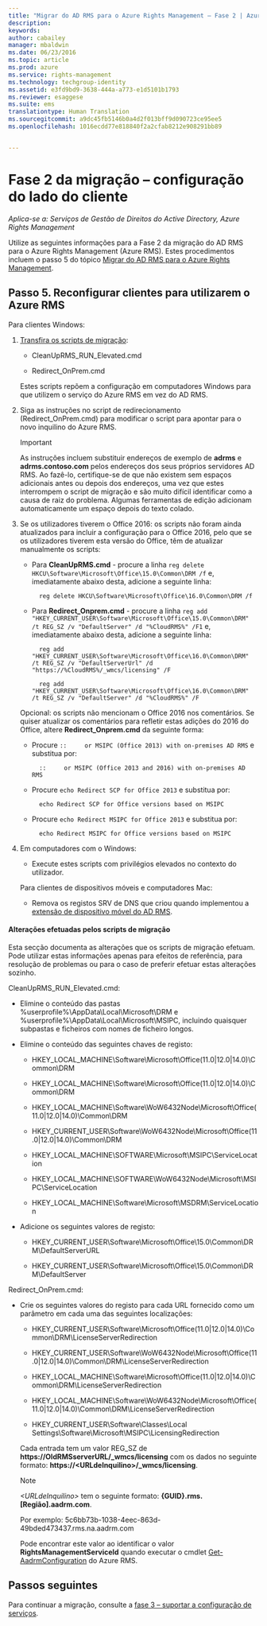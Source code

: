 ```yaml
---
title: "Migrar do AD RMS para o Azure Rights Management – Fase 2 | Azure RMS"
description: 
keywords: 
author: cabailey
manager: mbaldwin
ms.date: 06/23/2016
ms.topic: article
ms.prod: azure
ms.service: rights-management
ms.technology: techgroup-identity
ms.assetid: e3fd9bd9-3638-444a-a773-e1d5101b1793
ms.reviewer: esaggese
ms.suite: ems
translationtype: Human Translation
ms.sourcegitcommit: a9dc45fb5146b0a4d2f013bff9d090723ce95ee5
ms.openlocfilehash: 1016ecdd77e818840f2a2cfab8212e908291bb89


---
```

# Fase 2 da migração – configuração do lado do cliente

*Aplica-se a: Serviços de Gestão de Direitos do Active Directory, Azure Rights Management*

Utilize as seguintes informações para a Fase 2 da migração do AD RMS para o Azure Rights Management (Azure RMS). Estes procedimentos incluem o passo 5 do tópico [Migrar do AD RMS para o Azure Rights Management](migrate-from-ad-rms-to-azure-rms.md).


## Passo 5. Reconfigurar clientes para utilizarem o Azure RMS
Para clientes Windows:

1.  [Transfira os scripts de migração](http://go.microsoft.com/fwlink/?LinkId=524619):

    -   CleanUpRMS_RUN_Elevated.cmd

    -   Redirect_OnPrem.cmd

    Estes scripts repõem a configuração em computadores Windows para que utilizem o serviço do Azure RMS em vez do AD RMS.

2.  Siga as instruções no script de redirecionamento (Redirect_OnPrem.cmd) para modificar o script para apontar para o novo inquilino do Azure RMS.

    > [!IMPORTANT]
    > As instruções incluem substituir endereços de exemplo de **adrms** e **adrms.contoso.com** pelos endereços dos seus próprios servidores AD RMS. Ao fazê-lo, certifique-se de que não existem sem espaços adicionais antes ou depois dos endereços, uma vez que estes interrompem o script de migração e são muito difícil identificar como a causa de raiz do problema. Algumas ferramentas de edição adicionam automaticamente um espaço depois do texto colado.

3. Se os utilizadores tiverem o Office 2016: os scripts não foram ainda atualizados para incluir a configuração para o Office 2016, pelo que se os utilizadores tiverem esta versão do Office, têm de atualizar manualmente os scripts:

    - Para **CleanUpRMS.cmd** - procure a linha `reg delete HKCU\Software\Microsoft\Office\15.0\Common\DRM /f` e, imediatamente abaixo desta, adicione a seguinte linha:

            reg delete HKCU\Software\Microsoft\Office\16.0\Common\DRM /f

    - Para **Redirect_Onprem.cmd** - procure a linha `reg add "HKEY_CURRENT_USER\Software\Microsoft\Office\15.0\Common\DRM" /t REG_SZ /v "DefaultServer" /d "%CloudRMS%" /F1` e, imediatamente abaixo desta, adicione a seguinte linha:

            reg add "HKEY_CURRENT_USER\Software\Microsoft\Office\16.0\Common\DRM" /t REG_SZ /v "DefaultServerUrl" /d "https://%CloudRMS%/_wmcs/licensing" /F 

            reg add "HKEY_CURRENT_USER\Software\Microsoft\Office\16.0\Common\DRM" /t REG_SZ /v "DefaultServer" /d "%CloudRMS%" /F

    Opcional: os scripts não mencionam o Office 2016 nos comentários. Se quiser atualizar os comentários para refletir estas adições do 2016 do Office, altere **Redirect_Onprem.cmd** da seguinte forma:

    - Procure `::     or MSIPC (Office 2013) with on-premises AD RMS` e substitua por:
    
            ::     or MSIPC (Office 2013 and 2016) with on-premises AD RMS

    - Procure `echo Redirect SCP for Office 2013` e substitua por:
    
            echo Redirect SCP for Office versions based on MSIPC

    - Procure `echo Redirect MSIPC for Office 2013` e substitua por:
    
            echo Redirect MSIPC for Office versions based on MSIPC

4.  Em computadores com o Windows:

    - Execute estes scripts com privilégios elevados no contexto do utilizador.

    Para clientes de dispositivos móveis e computadores Mac:

    -  Remova os registos SRV de DNS que criou quando implementou a [extensão de dispositivo móvel do AD RMS](http://technet.microsoft.com/library/dn673574.aspx).

#### Alterações efetuadas pelos scripts de migração
Esta secção documenta as alterações que os scripts de migração efetuam. Pode utilizar estas informações apenas para efeitos de referência, para resolução de problemas ou para o caso de preferir efetuar estas alterações sozinho.

CleanUpRMS_RUN_Elevated.cmd:

-   Elimine o conteúdo das pastas %userprofile%\AppData\Local\Microsoft\DRM e %userprofile%\AppData\Local\Microsoft\MSIPC, incluindo quaisquer subpastas e ficheiros com nomes de ficheiro longos.

-   Elimine o conteúdo das seguintes chaves de registo:

    -   HKEY_LOCAL_MACHINE\Software\Microsoft\Office\(11.0|12.0|14.0)\Common\DRM

    -   HKEY_LOCAL_MACHINE\Software\Microsoft\Office\(11.0|12.0|14.0)\Common\DRM

    -   HKEY_LOCAL_MACHINE\Software\WoW6432Node\Microsoft\Office\(11.0|12.0|14.0)\Common\DRM

    -   HKEY_CURRENT_USER\Software\WoW6432Node\Microsoft\Office\(11.0|12.0|14.0)\Common\DRM

    -   HKEY_LOCAL_MACHINE\SOFTWARE\Microsoft\MSIPC\ServiceLocation

    -   HKEY_LOCAL_MACHINE\SOFTWARE\WoW6432Node\Microsoft\MSIPC\ServiceLocation

    -   HKEY_LOCAL_MACHINE\Software\Microsoft\MSDRM\ServiceLocation

-   Adicione os seguintes valores de registo:

    -   HKEY_CURRENT_USER\Software\Microsoft\Office\15.0\Common\DRM\DefaultServerURL

    -   HKEY_CURRENT_USER\Software\Microsoft\Office\15.0\Common\DRM\DefaultServer

Redirect_OnPrem.cmd:

-   Crie os seguintes valores do registo para cada URL fornecido como um parâmetro em cada uma das seguintes localizações:

    -   HKEY_CURRENT_USER\Software\Microsoft\Office\(11.0|12.0|14.0)\Common\DRM\LicenseServerRedirection

    -   HKEY_CURRENT_USER\Software\WoW6432Node\Microsoft\Office\(11.0|12.0|14.0)\Common\DRM\LicenseServerRedirection

    -   HKEY_LOCAL_MACHINE\Software\Microsoft\Office\(11.0|12.0|14.0)\Common\DRM\LicenseServerRedirection

    -   HKEY_LOCAL_MACHINE\Software\WoW6432Node\Microsoft\Office\(11.0|12.0|14.0)\Common\DRM\LicenseServerRedirection

    -   HKEY_CURRENT_USER\Software\Classes\Local Settings\Software\Microsoft\MSIPC\LicensingRedirection

    Cada entrada tem um valor REG_SZ de **https://OldRMSserverURL/_wmcs/licensing** com os dados no seguinte formato: **https://&lt;URLdeInquilino&gt;/_wmcs/licensing**.

    > [!NOTE]
    > *&lt;URLdeInquilino&gt;* tem o seguinte formato: **{GUID}.rms.[Região].aadrm.com**.
    > 
    > Por exemplo: 5c6bb73b-1038-4eec-863d-49bded473437.rms.na.aadrm.com
    > 
    > Pode encontrar este valor ao identificar o valor **RightsManagementServiceId** quando executar o cmdlet [Get-AadrmConfiguration](http://msdn.microsoft.com/library/windowsazure/dn629410.aspx) do Azure RMS.


## Passos seguintes
Para continuar a migração, consulte a [fase 3 – suportar a configuração de serviços](migrate-from-ad-rms-phase3.md).


<!--HONumber=Jul16_HO2-->


